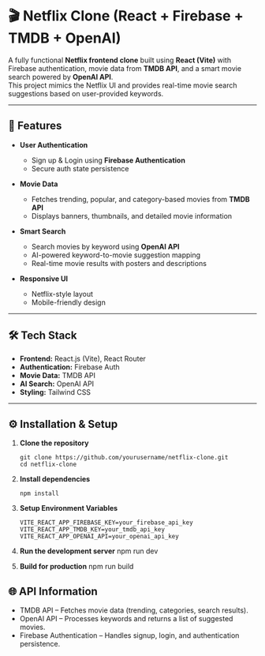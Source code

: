 # 🎬 Netflix Clone (React + Firebase + TMDB + OpenAI)

A fully functional **Netflix frontend clone** built using **React (Vite)** with Firebase authentication, movie data from **TMDB API**, and a smart movie search powered by **OpenAI API**.  
This project mimics the Netflix UI and provides real-time movie search suggestions based on user-provided keywords.

---

## 🚀 Features

- **User Authentication**
  - Sign up & Login using **Firebase Authentication**
  - Secure auth state persistence

- **Movie Data**
  - Fetches trending, popular, and category-based movies from **TMDB API**
  - Displays banners, thumbnails, and detailed movie information

- **Smart Search**
  - Search movies by keyword using **OpenAI API**
  - AI-powered keyword-to-movie suggestion mapping
  - Real-time movie results with posters and descriptions

- **Responsive UI**
  - Netflix-style layout
  - Mobile-friendly design

---

## 🛠️ Tech Stack

- **Frontend:** React.js (Vite), React Router
- **Authentication:** Firebase Auth
- **Movie Data:** TMDB API
- **AI Search:** OpenAI API
- **Styling:** Tailwind CSS

---

## ⚙️ Installation & Setup

1. **Clone the repository**
   ```
   git clone https://github.com/yourusername/netflix-clone.git
   cd netflix-clone
   ```

2. **Install dependencies**
    ``` 
    npm install
    ```

3. **Setup Environment Variables**

    ```
    VITE_REACT_APP_FIREBASE_KEY=your_firebase_api_key
    VITE_REACT_APP_TMDB_KEY=your_tmdb_api_key
    VITE_REACT_APP_OPENAI_API=your_openai_api_key

    ```
4. **Run the development server**
    npm run dev

5. **Build for production**
    npm run build

## 🌐 API Information

- TMDB API – Fetches movie data (trending, categories, search results).
- OpenAI API – Processes keywords and returns a list of suggested movies.
- Firebase Authentication – Handles signup, login, and authentication persistence.


